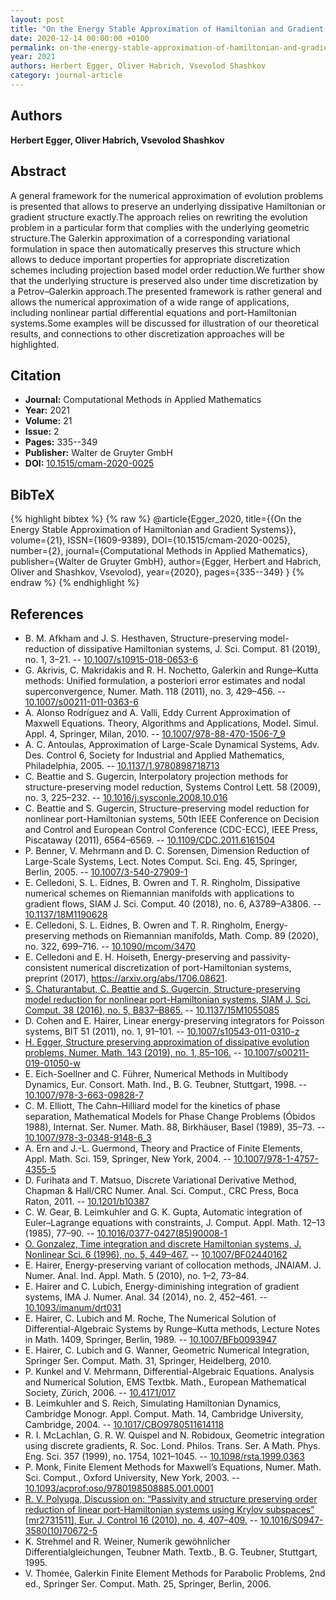 ```yaml
---
layout: post
title: "On the Energy Stable Approximation of Hamiltonian and Gradient Systems"
date: 2020-12-14 00:00:00 +0100
permalink: on-the-energy-stable-approximation-of-hamiltonian-and-gradient-systems
year: 2021
authors: Herbert Egger, Oliver Habrich, Vsevolod Shashkov
category: journal-article
---
```

 
## Authors
**Herbert Egger, Oliver Habrich, Vsevolod Shashkov**
 
## Abstract
A general framework for the numerical approximation of evolution problems is presented that allows to preserve an underlying dissipative Hamiltonian or gradient structure exactly.The approach relies on rewriting the evolution problem in a particular form that complies with the underlying geometric structure.The Galerkin approximation of a corresponding variational formulation in space then automatically preserves this structure which allows to deduce important properties for appropriate discretization schemes including projection based model order reduction.We further show that the underlying structure is preserved also under time discretization by a Petrov–Galerkin approach.The presented framework is rather general and allows the numerical approximation of a wide range of applications, including nonlinear partial differential equations and port-Hamiltonian systems.Some examples will be discussed for illustration of our theoretical results, and connections to other discretization approaches will be highlighted.
 
## Citation
- **Journal:** Computational Methods in Applied Mathematics
- **Year:** 2021
- **Volume:** 21
- **Issue:** 2
- **Pages:** 335--349
- **Publisher:** Walter de Gruyter GmbH
- **DOI:** [10.1515/cmam-2020-0025](https://doi.org/10.1515/cmam-2020-0025)
 
## BibTeX
{% highlight bibtex %}
{% raw %}
@article{Egger_2020,
  title={{On the Energy Stable Approximation of Hamiltonian and Gradient Systems}},
  volume={21},
  ISSN={1609-9389},
  DOI={10.1515/cmam-2020-0025},
  number={2},
  journal={Computational Methods in Applied Mathematics},
  publisher={Walter de Gruyter GmbH},
  author={Egger, Herbert and Habrich, Oliver and Shashkov, Vsevolod},
  year={2020},
  pages={335--349}
}
{% endraw %}
{% endhighlight %}
 
## References
- B. M. Afkham and J. S. Hesthaven,
Structure-preserving model-reduction of dissipative Hamiltonian systems,
J. Sci. Comput. 81 (2019), no. 1, 3–21. -- [10.1007/s10915-018-0653-6](https://doi.org/10.1007/s10915-018-0653-6)
- G. Akrivis, C. Makridakis and R. H. Nochetto,
Galerkin and Runge–Kutta methods: Unified formulation, a posteriori error estimates and nodal superconvergence,
Numer. Math. 118 (2011), no. 3, 429–456. -- [10.1007/s00211-011-0363-6](https://doi.org/10.1007/s00211-011-0363-6)
- A. Alonso Rodríguez and A. Valli,
Eddy Current Approximation of Maxwell Equations. Theory, Algorithms and Applications,
Model. Simul. Appl. 4,
Springer, Milan, 2010. -- [10.1007/978-88-470-1506-7_9](https://doi.org/10.1007/978-88-470-1506-7_9)
- A. C. Antoulas,
Approximation of Large-Scale Dynamical Systems,
Adv. Des. Control 6,
Society for Industrial and Applied Mathematics, Philadelphia, 2005. -- [10.1137/1.9780898718713](https://doi.org/10.1137/1.9780898718713)
- C. Beattie and S. Gugercin,
Interpolatory projection methods for structure-preserving model reduction,
Systems Control Lett. 58 (2009), no. 3, 225–232. -- [10.1016/j.sysconle.2008.10.016](https://doi.org/10.1016/j.sysconle.2008.10.016)
- C. Beattie and S. Gugercin,
Structure-preserving model reduction for nonlinear port-Hamiltonian systems,
50th IEEE Conference on Decision and Control and European Control Conference (CDC-ECC),
IEEE Press, Piscataway (2011), 6564–6569. -- [10.1109/CDC.2011.6161504](https://doi.org/10.1109/CDC.2011.6161504)
- P. Benner, V. Mehrmann and D. C. Sorensen,
Dimension Reduction of Large-Scale Systems,
Lect. Notes Comput. Sci. Eng. 45,
Springer, Berlin, 2005. -- [10.1007/3-540-27909-1](https://doi.org/10.1007/3-540-27909-1)
- E. Celledoni, S. L. Eidnes, B. Owren and T. R. Ringholm,
Dissipative numerical schemes on Riemannian manifolds with applications to gradient flows,
SIAM J. Sci. Comput. 40 (2018), no. 6, A3789–A3806. -- [10.1137/18M1190628](https://doi.org/10.1137/18M1190628)
- E. Celledoni, S. L. Eidnes, B. Owren and T. R. Ringholm,
Energy-preserving methods on Riemannian manifolds,
Math. Comp. 89 (2020), no. 322, 699–716. -- [10.1090/mcom/3470](https://doi.org/10.1090/mcom/3470)
- E. Celledoni and E. H. Hoiseth,
Energy-preserving and passivity-consistent numerical discretization of port-Hamiltonian systems,
preprint (2017), https://arxiv.org/abs/1706.08621.
- [S. Chaturantabut, C. Beattie and S. Gugercin,
Structure-preserving model reduction for nonlinear port-Hamiltonian systems,
SIAM J. Sci. Comput. 38 (2016), no. 5, B837–B865.](structure-preserving-model-reduction-for-nonlinear-port-hamiltonian-systems) -- [10.1137/15M1055085](https://doi.org/10.1137/15M1055085)
- D. Cohen and E. Hairer,
Linear energy-preserving integrators for Poisson systems,
BIT 51 (2011), no. 1, 91–101. -- [10.1007/s10543-011-0310-z](https://doi.org/10.1007/s10543-011-0310-z)
- [H. Egger,
Structure preserving approximation of dissipative evolution problems,
Numer. Math. 143 (2019), no. 1, 85–106.](structure-preserving-approximation-of-dissipative-evolution-problems) -- [10.1007/s00211-019-01050-w](https://doi.org/10.1007/s00211-019-01050-w)
- E. Eich-Soellner and C. Führer,
Numerical Methods in Multibody Dynamics,
Eur. Consort. Math. Ind.,
B. G. Teubner, Stuttgart, 1998. -- [10.1007/978-3-663-09828-7](https://doi.org/10.1007/978-3-663-09828-7)
- C. M. Elliott,
The Cahn–Hilliard model for the kinetics of phase separation,
Mathematical Models for Phase Change Problems (Óbidos 1988),
Internat. Ser. Numer. Math. 88,
Birkhäuser, Basel (1989), 35–73. -- [10.1007/978-3-0348-9148-6_3](https://doi.org/10.1007/978-3-0348-9148-6_3)
- A. Ern and J.-L. Guermond,
Theory and Practice of Finite Elements,
Appl. Math. Sci. 159,
Springer, New York, 2004. -- [10.1007/978-1-4757-4355-5](https://doi.org/10.1007/978-1-4757-4355-5)
- D. Furihata and T. Matsuo,
Discrete Variational Derivative Method,
Chapman & Hall/CRC Numer. Anal. Sci. Comput.,
CRC Press, Boca Raton, 2011. -- [10.1201/b10387](https://doi.org/10.1201/b10387)
- C. W. Gear, B. Leimkuhler and G. K. Gupta,
Automatic integration of Euler–Lagrange equations with constraints,
J. Comput. Appl. Math. 12–13 (1985), 77–90. -- [10.1016/0377-0427(85)90008-1](https://doi.org/10.1016/0377-0427(85)90008-1)
- [O. Gonzalez,
Time integration and discrete Hamiltonian systems,
J. Nonlinear Sci. 6 (1996), no. 5, 449–467.](time-integration-and-discrete-hamiltonian-systems) -- [10.1007/BF02440162](https://doi.org/10.1007/BF02440162)
- E. Hairer,
Energy-preserving variant of collocation methods,
JNAIAM. J. Numer. Anal. Ind. Appl. Math. 5 (2010), no. 1–2, 73–84.
- E. Hairer and C. Lubich,
Energy-diminishing integration of gradient systems,
IMA J. Numer. Anal. 34 (2014), no. 2, 452–461. -- [10.1093/imanum/drt031](https://doi.org/10.1093/imanum/drt031)
- E. Hairer, C. Lubich and M. Roche,
The Numerical Solution of Differential-Algebraic Systems by Runge–Kutta methods,
Lecture Notes in Math. 1409,
Springer, Berlin, 1989. -- [10.1007/BFb0093947](https://doi.org/10.1007/BFb0093947)
- E. Hairer, C. Lubich and G. Wanner,
Geometric Numerical Integration,
Springer Ser. Comput. Math. 31,
Springer, Heidelberg, 2010.
- P. Kunkel and V. Mehrmann,
Differential-Algebraic Equations. Analysis and Numerical Solution,
EMS Textbk. Math.,
European Mathematical Society, Zürich, 2006. -- [10.4171/017](https://doi.org/10.4171/017)
- B. Leimkuhler and S. Reich,
Simulating Hamiltonian Dynamics,
Cambridge Monogr. Appl. Comput. Math. 14,
Cambridge University, Cambridge, 2004. -- [10.1017/CBO9780511614118](https://doi.org/10.1017/CBO9780511614118)
- R. I. McLachlan, G. R. W. Quispel and N. Robidoux,
Geometric integration using discrete gradients,
R. Soc. Lond. Philos. Trans. Ser. A Math. Phys. Eng. Sci. 357 (1999), no. 1754, 1021–1045. -- [10.1098/rsta.1999.0363](https://doi.org/10.1098/rsta.1999.0363)
- P. Monk,
Finite Element Methods for Maxwell’s Equations,
Numer. Math. Sci. Comput.,
Oxford University, New York, 2003. -- [10.1093/acprof:oso/9780198508885.001.0001](https://doi.org/10.1093/acprof:oso/9780198508885.001.0001)
- [R. V. Polyuga,
Discussion on: “Passivity and structure preserving order reduction of linear port-Hamiltonian systems using Krylov subspaces” [mr2731511],
Eur. J. Control 16 (2010), no. 4, 407–409.](discussion-on-passivity-and-structure-preserving-order-reduction-of-linear-port-hamiltonian-systems-using-krylov-subspaces) -- [10.1016/S0947-3580(10)70672-5](https://doi.org/10.1016/S0947-3580(10)70672-5)
- K. Strehmel and R. Weiner,
Numerik gewöhnlicher Differentialgleichungen,
Teubner Math. Textb.,
B. G. Teubner, Stuttgart, 1995.
- V. Thomée,
Galerkin Finite Element Methods for Parabolic Problems, 2nd ed.,
Springer Ser. Comput. Math. 25,
Springer, Berlin, 2006.

